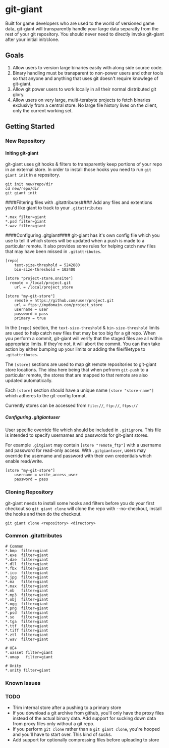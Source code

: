 git-giant
==========

Built for game developers who are used to the world of versioned game data, git-giant will transparently handle your large data separatly from the rest of your git repository. You should never need to directly invoke git-giant after your initial init/clone.

## Goals ##
1. Allow users to version large binaries easily with along side source code.
2. Binary handling must be transparent to non-power users and other tools so that anyone and anything that uses git doesn't require knowlege of git-giant.
3. Allow git power users to work locally in all their normal distributed git glory.
4. Allow users on very large, multi-terabyte projects to fetch binaries exclusivly from a central store. No large file history lives on the client, only the current working set.

## Getting Started ##

### New Repository ###
#### Initing git-giant ####

git-giant uses git hooks & filters to transparently keep portions of your repo in an external store. In order to install those hooks you need to run `git giant init` in a repository.

    git init new/repo/dir
    cd new/repo/dir
    git giant init

####Filtering files with .gitattributes####
Add any files and extentions you'd like giant to track to your `.gitattributes`

    *.max filter=giant
    *.psd filter=giant
    *.wav filter=giant

####Configuring .gitgiant####
git-giant has it's own config file which you use to tell it which stores will be updated when a push is made to a particular remote. It also provides some rules for helping catch new files that may have been missed in `.gitattributes`.

    [repo]
	    text-size-threshold = 5242880
	    bin-size-threshold = 102400

    [store "project-store.onsite"]
      remote = /local/project.git
	    url = /local/project_store

    [store "my-git-store"]
	    remote = https://github.com/user/project.git
	    url = ftps://mydomain.com/project_store
        username = user
        password = pass
        primary = true

In the `[repo]` section, the `text-size-threshold` & `bin-size-threshold` limits are used to help catch new files that may be too big for a git repo. When you perform a commit, git-giant will verify that the staged files are all within appropriate limits. If they're not, it will abort the commit. You can then take action by either bumping up your limits or adding the file/filetype to `.gitattributes`.

The `[store]` sections are used to map git remote repositories to git-giant store locations. The idea here being that when pefrorm `git-push` to a particular remote, the stores that are mapped to that remote are also updated automatically.

Each `[store]` section should have a unique name `[store "store-name"]` which adheres to the git-config format.

Currently stores can be accessed from `file://`, `ftp://`, `ftps://`

##### Configuring .gitgiantuser #####
User specific override file which should be included in `.gitignore`. This file is intended to specify usernames and passwords for git-giant stores.

For example `.gitgiant` may contain `[store "remote_ftp"]` with a username and password for read-only access. With `.gitgiantuser`, users may override the username and password with their own credentials which enable read/write.

    [store "my-git-store"]
        username = write_access_user
        password = pass

### Cloning Repository ###
git-giant needs to install some hooks and filters before you do your first checkout so `git giant clone` will clone the repo with --no-checkout, install the hooks and then do the checkout.

    git giant clone <repository> <directory>

### Common .gitattributes ###

	# Common
	*.bmp  filter=giant
	*.exe  filter=giant
	*.dae  filter=giant
	*.dll  filter=giant
	*.fbx  filter=giant
	*.ico  filter=giant
	*.jpg  filter=giant
	*.ma   filter=giant
	*.max  filter=giant
	*.mb   filter=giant
	*.mp3  filter=giant
	*.obj  filter=giant
	*.ogg  filter=giant
	*.png  filter=giant
	*.psd  filter=giant
	*.so   filter=giant
	*.tga  filter=giant
	*.ttf  filter=giant
	*.tiff filter=giant
	*.ztl  filter=giant
	*.wav  filter=giant

	# UE4
	*.uasset filter=giant
	*.umap   filter=giant

	# Unity
	*.unity filter=giant

### Known Issues ###

### TODO ###
- Trim internal store after a pushing to a primary store
- If you download a git archive from github, you'll only have the proxy files instead of the actual binary data. Add support for sucking down data from proxy files only without a git repo.
- If you perform `git clone` rather than a `git giant clone`, you're hooped and you'll have to start over. This kind of sucks.
- Add support for optionally compressing files before uploading to store
